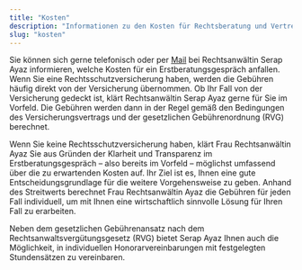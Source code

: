 ```yaml
---
title: "Kosten"
description: "Informationen zu den Kosten für Rechtsberatung und Vertretung."
slug: "kosten"
---
```


Sie können sich gerne telefonisch oder per [Mail](mailto:info@rechtsanwalt-ayaz.de) bei
Rechtsanwältin Serap Ayaz informieren, welche Kosten für ein Erstberatungsgespräch anfallen.
Wenn Sie eine Rechtsschutzversicherung haben, werden die Gebühren häufig direkt von der
Versicherung übernommen. Ob Ihr Fall von der Versicherung gedeckt ist, klärt Rechtsanwältin
Serap Ayaz gerne für Sie im Vorfeld. Die Gebühren werden dann in der Regel gemäß den
Bedingungen des Versicherungsvertrags und der gesetzlichen Gebührenordnung (RVG)
berechnet.

Wenn Sie keine Rechtsschutzversicherung haben, klärt Frau Rechtsanwältin Ayaz Sie aus
Gründen der Klarheit und Transparenz im Erstberatungsgespräch – also bereits im Vorfeld –
möglichst umfassend über die zu erwartenden Kosten auf. Ihr Ziel ist es, Ihnen eine gute
Entscheidungsgrundlage für die weitere Vorgehensweise zu geben. Anhand des Streitwerts
berechnet Frau Rechtsanwältin Ayaz die Gebühren für jeden Fall individuell, um mit Ihnen eine
wirtschaftlich sinnvolle Lösung für Ihren Fall zu erarbeiten.

Neben dem gesetzlichen Gebührenansatz nach dem Rechtsanwaltsvergütungsgesetz (RVG) bietet
Serap Ayaz Ihnen auch die Möglichkeit, in individuellen Honorarvereinbarungen mit festgelegten
Stundensätzen zu vereinbaren.